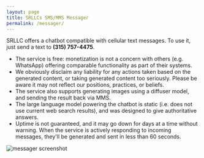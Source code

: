 ```yaml
---
layout: page
title: SRLLCs SMS/MMS Messager
permalink: /messager/
---
```

SRLLC offers a chatbot compatible with cellular text messages.  To use it, just send a text to **(315) 757-4475**.

- The service is free: monetization is not a concern with others (e.g. WhatsApp) offering comparable functionality as part of their systems.
- We obviously disclaim any liability for any actions taken based on the generated content, or taking generated content too seriously. Please be aware it may not reflect our positions, practices, or beliefs.
- The service also supports generating images using a diffuser model, and sending the result back via MMS.
- The large language model powering the chatbot is static (i.e. does not use current web search results), and was designed to give authoritative answers.
- Uptime is not guaranteed, and it may go down for days at a time without warning. When the service is actively responding to incoming messages, they'll be generated and sent in less than 60 seconds.

<section><div class="image"><img src="{{site.baseurl}}/images/screenshot-messager.png" alt="messager screenshot" class="editable"/></div></section>

